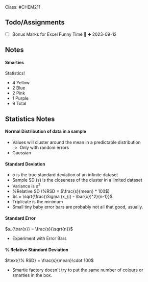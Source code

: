Class: #CHEM211
## Todo/Assignments

- [ ] Bonus Marks for Excel Funny Time 🔼 ➕ 2023-09-12 

## Notes

#### Smarties

Statistics!

- 4 Yellow
- 2 Blue
- 2 Pink
- 1 Purple
- 9 Total

## Statistics Notes
#### Normal Distribution of data in a sample
- Values will cluster around the mean in a predictable distribution
	- Only with random errors
- Gaussian

#### Standard Deviation
- $\sigma$ is the true standard deviation of an infinite dataset
- Sample SD (s) is the closeness of the cluster in a limited dataset
- Variance is $s^{2}$
- %Relative SD (%RSD = $\frac{s}{mean} * 100$)
- $s = \sqrt{\frac{\Sigma (x_{i} - \bar{x})^2}{n-1}}$ 
- Triplicate is the minimum
- Small tiny baby error bars are probably not all that good, usually.

#### Standard Error
$s_{\bar{x}} = \frac{s}{\sqrt{n}}$ 
- Experiment with Error Bars

#### % Relative Standard Deviation
$\text{\% RSD} = \frac{s}{mean}\cdot 100$ 
- Smartie factory doesn't try to put the same number of colours or smarties in the box.
